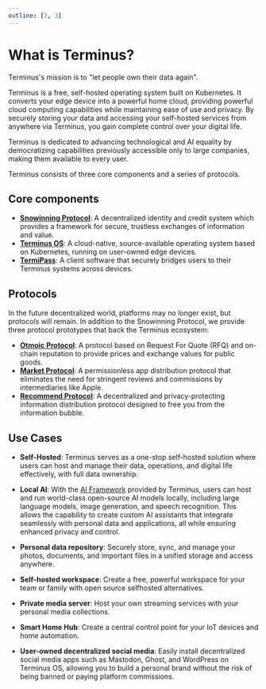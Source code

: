 ```yaml
---
outline: [2, 3]
---
```


# What is Terminus?

Terminus's mission is to "let people own their data again".

Terminus is a free, self-hosted operating system built on Kubernetes. It converts your edge device into a powerful home cloud, providing powerful cloud computing capabilities while maintaining ease of use and privacy. By securely storing your data and accessing your self-hosted services from anywhere via Terminus, you gain complete control over your digital life. 

Terminus is dedicated to advancing technological and AI equality by democratizing capabilities previously accessible only to large companies, making them available to every user.

Terminus consists of three core components and a series of protocols.

## Core components

- [**Snowinning Protocol**](../../developer/contribute/snowinning/overview): A decentralized identity and credit system which provides a framework for secure, trustless exchanges of information and value. 
- [**Terminus OS**](../terminus/overview.md): A cloud-native, source-available operating system based on Kubernetes, running on user-owned edge devices.
- [**TermiPass**](../../how-to/termipass/overview.md): A client software that securely bridges users to their Terminus systems across devices.
 
## Protocols

In the future decentralized world, platforms may no longer exist, but protocols will remain. In addition to the Snowinning Protocol, we provide three protocol prototypes that back the Terminus ecosystem:

- [**Otmoic Protocol**](../protocol/otmoic.md): A protocol based on Request For Quote (RFQ) and on-chain reputation to provide prices and exchange values for public goods.
- [**Market Protocol**](../protocol/market.md): A permissionless app distribution protocol that eliminates the need for stringent reviews and commissions by intermediaries like Apple.
- [**Recommend Protocol**](../protocol/recommend.md): A decentralized and privacy-protecting information distribution protocol designed to free you from the information bubble.
 
## Use Cases

- **Self-Hosted**: Terminus serves as a one-stop self-hosted solution where users can host and manage their data, operations, and digital life effectively, with full data ownership.

- **Local AI**: With the [AI Framework](../terminus/ai.md) provided by Terminus, users can host and run world-class open-source AI models locally, including large language models, image generation, and speech recognition. This allows the capability to create custom AI assistants that integrate seamlessly with  personal data and applications, all while ensuring enhanced privacy and control.

- **Personal data repository**: Securely store, sync, and manage your photos, documents, and important files in a unified storage and access anywhere. 

- **Self-hosted workspace**: Create a free, powerful workspace for your team or family with open source selfhosted alternatives. 

- **Private media server**: Host your own streaming services with your personal media collections. 

- **Smart Home Hub**: Create a central control point for your IoT devices and home automation.  

- **User-owned decentralized social media**: Easily install decentralized social media apps such as Mastodon, Ghost, and WordPress on Terminus OS, allowing you to build a personal brand without the risk of being banned or paying platform commissions. 


